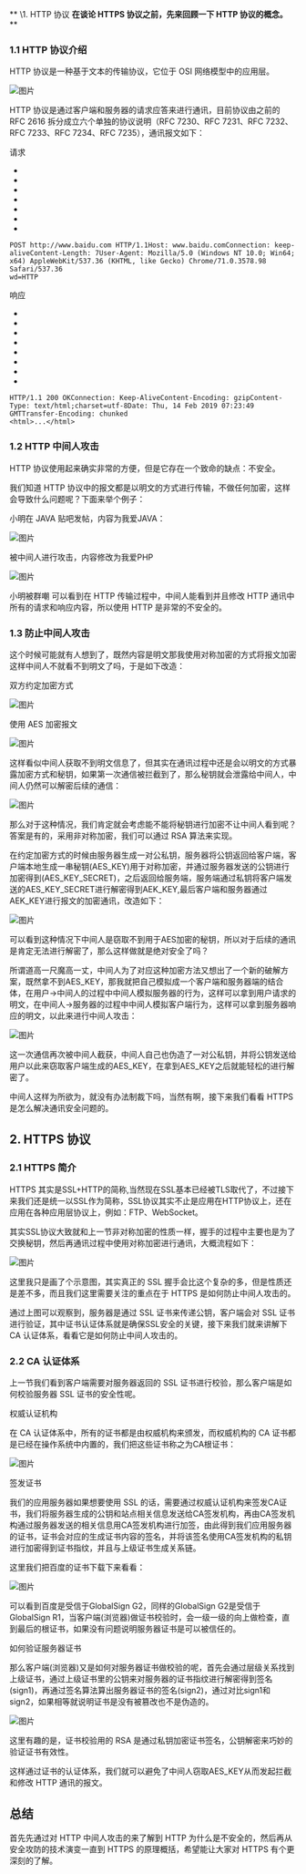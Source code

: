 **
\1. HTTP 协议
**在谈论 HTTPS 协议之前，先来回顾一下 HTTP 协议的概念。**
**

### 1.1 HTTP 协议介绍

HTTP 协议是一种基于文本的传输协议，它位于 OSI 网络模型中的应用层。

![图片](https://mmbiz.qpic.cn/mmbiz_png/QFzRdz9libEb7WfqrQ4iaJkEmGPe7B6ByWBctFwjCkJIDLK4WUqRYEkIJS3KcyuKhXa1iacQwBqnX5hnj8picaXDGQ/640?wx_fmt=png&tp=webp&wxfrom=5&wx_lazy=1&wx_co=1)

HTTP 协议是通过客户端和服务器的请求应答来进行通讯，目前协议由之前的 RFC 2616 拆分成立六个单独的协议说明（RFC 7230、RFC 7231、RFC 7232、RFC 7233、RFC 7234、RFC 7235），通讯报文如下：

请求

- 
- 
- 
- 
- 
- 
- 

```
POST http://www.baidu.com HTTP/1.1Host: www.baidu.comConnection: keep-aliveContent-Length: 7User-Agent: Mozilla/5.0 (Windows NT 10.0; Win64; x64) AppleWebKit/537.36 (KHTML, like Gecko) Chrome/71.0.3578.98 Safari/537.36
wd=HTTP
```

响应

- 
- 
- 
- 
- 
- 
- 
- 

```
HTTP/1.1 200 OKConnection: Keep-AliveContent-Encoding: gzipContent-Type: text/html;charset=utf-8Date: Thu, 14 Feb 2019 07:23:49 GMTTransfer-Encoding: chunked
<html>...</html>
```

### 1.2 HTTP 中间人攻击

HTTP 协议使用起来确实非常的方便，但是它存在一个致命的缺点：不安全。

我们知道 HTTP 协议中的报文都是以明文的方式进行传输，不做任何加密，这样会导致什么问题呢？下面来举个例子：

小明在 JAVA 贴吧发帖，内容为我爱JAVA：

![图片](https://mmbiz.qpic.cn/mmbiz_png/QFzRdz9libEb7WfqrQ4iaJkEmGPe7B6ByW2FWI4BuMzicj0d4HMBo3Csdd7AIG9nSicQ03XLHoaibVoBmMMU0Hpc12Q/640?wx_fmt=png&tp=webp&wxfrom=5&wx_lazy=1&wx_co=1)

被中间人进行攻击，内容修改为我爱PHP

![图片](https://mmbiz.qpic.cn/mmbiz_png/QFzRdz9libEb7WfqrQ4iaJkEmGPe7B6ByWOOXyPvnGQ9W0x1e3eadr8xn6gYmiaZNIc33SxvjGgltiamAIedTp7tVQ/640?wx_fmt=png&tp=webp&wxfrom=5&wx_lazy=1&wx_co=1)

小明被群嘲
可以看到在 HTTP 传输过程中，中间人能看到并且修改 HTTP 通讯中所有的请求和响应内容，所以使用 HTTP 是非常的不安全的。

### 1.3 防止中间人攻击

这个时候可能就有人想到了，既然内容是明文那我使用对称加密的方式将报文加密这样中间人不就看不到明文了吗，于是如下改造：

双方约定加密方式

![图片](https://mmbiz.qpic.cn/mmbiz_png/QFzRdz9libEb7WfqrQ4iaJkEmGPe7B6ByWZZzQticCJnFdge94g9eWicicrFgaUYrHUPe0VuUYH4XIJOYpnTIoUlK0g/640?wx_fmt=png&tp=webp&wxfrom=5&wx_lazy=1&wx_co=1)

使用 AES 加密报文

![图片](https://mmbiz.qpic.cn/mmbiz_png/QFzRdz9libEb7WfqrQ4iaJkEmGPe7B6ByW85KcfywXMJxpPdoM3XGayuOFLgWflr7xD0cHJyA7e72icAHfkxjXGRQ/640?wx_fmt=png&tp=webp&wxfrom=5&wx_lazy=1&wx_co=1)

这样看似中间人获取不到明文信息了，但其实在通讯过程中还是会以明文的方式暴露加密方式和秘钥，如果第一次通信被拦截到了，那么秘钥就会泄露给中间人，中间人仍然可以解密后续的通信：

![图片](https://mmbiz.qpic.cn/mmbiz_png/QFzRdz9libEb7WfqrQ4iaJkEmGPe7B6ByWiaEWthzJLleQQic7fznfdibaIIedJudkCOlgfmQk7bdbbYnq9RxoQm7gg/640?wx_fmt=png&tp=webp&wxfrom=5&wx_lazy=1&wx_co=1)

那么对于这种情况，我们肯定就会考虑能不能将秘钥进行加密不让中间人看到呢？答案是有的，采用非对称加密，我们可以通过 RSA 算法来实现。

在约定加密方式的时候由服务器生成一对公私钥，服务器将公钥返回给客户端，客户端本地生成一串秘钥(AES_KEY)用于对称加密，并通过服务器发送的公钥进行加密得到(AES_KEY_SECRET)，之后返回给服务端，服务端通过私钥将客户端发送的AES_KEY_SECRET进行解密得到AEK_KEY,最后客户端和服务器通过AEK_KEY进行报文的加密通讯，改造如下：

![图片](https://mmbiz.qpic.cn/mmbiz_png/QFzRdz9libEb7WfqrQ4iaJkEmGPe7B6ByW44O7mw5atqZwyibPH8Vq0xhKklswdWdwlfbuo0wycMu2AyVFqeXebHw/640?wx_fmt=png&tp=webp&wxfrom=5&wx_lazy=1&wx_co=1)

可以看到这种情况下中间人是窃取不到用于AES加密的秘钥，所以对于后续的通讯是肯定无法进行解密了，那么这样做就是绝对安全了吗？

所谓道高一尺魔高一丈，中间人为了对应这种加密方法又想出了一个新的破解方案，既然拿不到AES_KEY，那我就把自己模拟成一个客户端和服务器端的结合体，在用户->中间人的过程中中间人模拟服务器的行为，这样可以拿到用户请求的明文，在中间人->服务器的过程中中间人模拟客户端行为，这样可以拿到服务器响应的明文，以此来进行中间人攻击：

![图片](https://mmbiz.qpic.cn/mmbiz_png/QFzRdz9libEb7WfqrQ4iaJkEmGPe7B6ByWGCeLjBAdH8X5hgHAnxq0yFhDyVtIywLaNuoUx8C1oibTK25KzuKSXIA/640?wx_fmt=png&tp=webp&wxfrom=5&wx_lazy=1&wx_co=1)



这一次通信再次被中间人截获，中间人自己也伪造了一对公私钥，并将公钥发送给用户以此来窃取客户端生成的AES_KEY，在拿到AES_KEY之后就能轻松的进行解密了。

中间人这样为所欲为，就没有办法制裁下吗，当然有啊，接下来我们看看 HTTPS 是怎么解决通讯安全问题的。

## 2. HTTPS 协议

### 2.1 HTTPS 简介

HTTPS 其实是SSL+HTTP的简称,当然现在SSL基本已经被TLS取代了，不过接下来我们还是统一以SSL作为简称，SSL协议其实不止是应用在HTTP协议上，还在应用在各种应用层协议上，例如：FTP、WebSocket。

其实SSL协议大致就和上一节非对称加密的性质一样，握手的过程中主要也是为了交换秘钥，然后再通讯过程中使用对称加密进行通讯，大概流程如下：



![图片](https://mmbiz.qpic.cn/mmbiz_png/QFzRdz9libEb7WfqrQ4iaJkEmGPe7B6ByWO4jE1r266PyAAemhctMzoVHyvB747wXMPicLgWD7evoAAOW5AhcNEBw/640?wx_fmt=png&tp=webp&wxfrom=5&wx_lazy=1&wx_co=1)

这里我只是画了个示意图，其实真正的 SSL 握手会比这个复杂的多，但是性质还是差不多，而且我们这里需要关注的重点在于 HTTPS 是如何防止中间人攻击的。

通过上图可以观察到，服务器是通过 SSL 证书来传递公钥，客户端会对 SSL 证书进行验证，其中证书认证体系就是确保SSL安全的关键，接下来我们就来讲解下CA 认证体系，看看它是如何防止中间人攻击的。

### 2.2 CA 认证体系

上一节我们看到客户端需要对服务器返回的 SSL 证书进行校验，那么客户端是如何校验服务器 SSL 证书的安全性呢。

权威认证机构

在 CA 认证体系中，所有的证书都是由权威机构来颁发，而权威机构的 CA 证书都是已经在操作系统中内置的，我们把这些证书称之为CA根证书：

![图片](https://mmbiz.qpic.cn/mmbiz_png/QFzRdz9libEb7WfqrQ4iaJkEmGPe7B6ByWtfuI4uZlibRF4ibZTHmlAv0qYfia3ADe5sUW3SnPfbia6EtzurYialeOVgw/640?wx_fmt=png&tp=webp&wxfrom=5&wx_lazy=1&wx_co=1)

签发证书

我们的应用服务器如果想要使用 SSL 的话，需要通过权威认证机构来签发CA证书，我们将服务器生成的公钥和站点相关信息发送给CA签发机构，再由CA签发机构通过服务器发送的相关信息用CA签发机构进行加签，由此得到我们应用服务器的证书，证书会对应的生成证书内容的签名，并将该签名使用CA签发机构的私钥进行加密得到证书指纹，并且与上级证书生成关系链。

这里我们把百度的证书下载下来看看：

![图片](https://mmbiz.qpic.cn/mmbiz_png/QFzRdz9libEb7WfqrQ4iaJkEmGPe7B6ByW77qT5IJe7BQ9JpPzX8WdrtMZIUMZ8yibQF0kibicljHraEaPX3icD7C6lw/640?wx_fmt=png&tp=webp&wxfrom=5&wx_lazy=1&wx_co=1)

可以看到百度是受信于GlobalSign G2，同样的GlobalSign G2是受信于GlobalSign R1，当客户端(浏览器)做证书校验时，会一级一级的向上做检查，直到最后的根证书，如果没有问题说明服务器证书是可以被信任的。

如何验证服务器证书

那么客户端(浏览器)又是如何对服务器证书做校验的呢，首先会通过层级关系找到上级证书，通过上级证书里的公钥来对服务器的证书指纹进行解密得到签名(sign1)，再通过签名算法算出服务器证书的签名(sign2)，通过对比sign1和sign2，如果相等就说明证书是没有被篡改也不是伪造的。



![图片](https://mmbiz.qpic.cn/mmbiz_png/QFzRdz9libEb7WfqrQ4iaJkEmGPe7B6ByW5gVZz5JwkDrK8bkyHiaeMicPPicxAblgcpewNbZ5IlEa7xSXyEaSztiacg/640?wx_fmt=png&tp=webp&wxfrom=5&wx_lazy=1&wx_co=1)

这里有趣的是，证书校验用的 RSA 是通过私钥加密证书签名，公钥解密来巧妙的验证证书有效性。

这样通过证书的认证体系，我们就可以避免了中间人窃取AES_KEY从而发起拦截和修改 HTTP 通讯的报文。

## 总结

首先先通过对 HTTP 中间人攻击的来了解到 HTTP 为什么是不安全的，然后再从安全攻防的技术演变一直到 HTTPS 的原理概括，希望能让大家对 HTTPS 有个更深刻的了解。